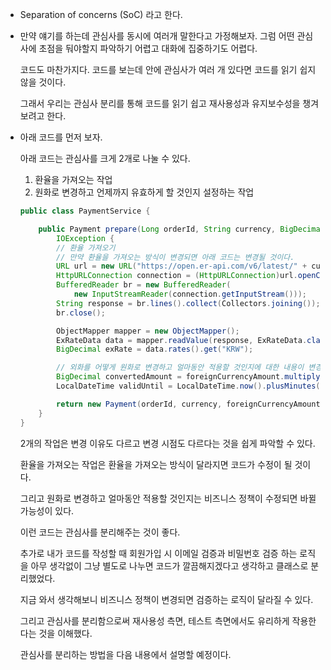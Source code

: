 - Separation of concerns (SoC) 라고 한다.

- 만약 얘기를 하는데 관심사를 동시에 여러개 말한다고 가정해보자. 그럼 어떤 관심사에 초점을 둬야할지 파악하기 어렵고 대화에 집중하기도 어렵다.

  코드도 마찬가지다. 코드를 보는데 안에 관심사가 여러 개 있다면 코드를 읽기 쉽지 않을 것이다.

  그래서 우리는 관심사 분리를 통해 코드를 읽기 쉽고 재사용성과 유지보수성을 챙겨보려고 한다.

- 아래 코드를 먼저 보자.

  아래 코드는 관심사를 크게 2개로 나눌 수 있다.

  1. 환율을 가져오는 작업
  2. 원화로 변경하고 언제까지 유효하게 할 것인지 설정하는 작업

  ```java
  public class PaymentService {

      public Payment prepare(Long orderId, String currency, BigDecimal foreignCurrencyAmount) throws
          IOException {
          // 환율 가져오기
          // 만약 환율을 가져오는 방식이 변경되면 아래 코드는 변경될 것이다.
          URL url = new URL("https://open.er-api.com/v6/latest/" + currency);
          HttpURLConnection connection = (HttpURLConnection)url.openConnection();
          BufferedReader br = new BufferedReader(
              new InputStreamReader(connection.getInputStream()));
          String response = br.lines().collect(Collectors.joining());
          br.close();

          ObjectMapper mapper = new ObjectMapper();
          ExRateData data = mapper.readValue(response, ExRateData.class);
          BigDecimal exRate = data.rates().get("KRW");

          // 외화를 어떻게 원화로 변경하고 얼마동안 적용할 것인지에 대한 내용이 변경되면 아래 코드는 변경됨.
          BigDecimal convertedAmount = foreignCurrencyAmount.multiply(exRate);
          LocalDateTime validUntil = LocalDateTime.now().plusMinutes(30);

          return new Payment(orderId, currency, foreignCurrencyAmount, exRate, convertedAmount, validUntil);
      }
  }
  ```

  2개의 작업은 변경 이유도 다르고 변경 시점도 다르다는 것을 쉽게 파악할 수 있다.

  환율을 가져오는 작업은 환율을 가져오는 방식이 달라지면 코드가 수정이 될 것이다.

  그리고 원화로 변경하고 얼마동안 적용할 것인지는 비즈니스 정책이 수정되면 바뀔 가능성이 있다.

  이런 코드는 관심사를 분리해주는 것이 좋다.

  추가로 내가 코드를 작성할 때 회원가입 시 이메일 검증과 비밀번호 검증 하는 로직을 아무 생각없이 그냥 별도로 나누면 코드가 깔끔해지겠다고 생각하고 클래스로 분리했었다.

  지금 와서 생각해보니 비즈니스 정책이 변경되면 검증하는 로직이 달라질 수 있다.

  그리고 관심사를 분리함으로써 재사용성 측면, 테스트 측면에서도 유리하게 작용한다는 것을 이해했다.

  관심사를 분리하는 방법을 다음 내용에서 설명할 예정이다.
